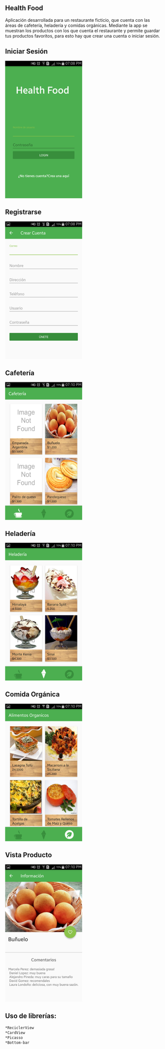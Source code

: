 Health Food
-----------------

Aplicación desarrollada para un restaurante ficticio, que cuenta con las áreas de cafetería, heladería y comidas orgánicas. Mediante la app se muestran los productos con los que cuenta el restaurante y permite guardar tus productos favoritos, para esto hay que crear una cuenta o iniciar sesión.

Iniciar Sesión
--------------------
<p>
  <img src="https://github.com/michellpine/HealthFood/blob/master/app/src/main/res/drawable/1.png" width="250"/>
</p>

Registrarse
-----------------
<p>
  <img src="https://github.com/michellpine/HealthFood/blob/master/app/src/main/res/drawable/2.png" width="250"/>
</p>

Cafetería
---------------
<p>
  <img src="https://github.com/michellpine/HealthFood/blob/master/app/src/main/res/drawable/3.png" width="250"/>
</p>

Heladería
---------------
<p>
  <img src="https://github.com/michellpine/HealthFood/blob/master/app/src/main/res/drawable/4.png" width="250"/>
</p>

Comida Orgánica
---------------------
<p>
  <img src="https://github.com/michellpine/HealthFood/blob/master/app/src/main/res/drawable/5.png" width="250"/>
</p>

Vista Producto
--------------------
<p>
  <img src="https://github.com/michellpine/HealthFood/blob/master/app/src/main/res/drawable/6.png" width="250"/>
</p>

Uso de librerías:
-------------
	*ReciclerView
	*CardView
	*Picasso
	*Bottom-bar